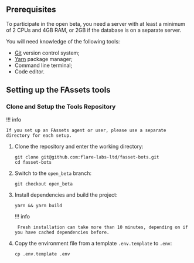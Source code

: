 ## Prerequisites

To participate in the open beta, you need a server with at least a minimum of 2 CPUs and 4GB RAM, or 2GB if the database is on a separate server.

You will need knowledge of the following tools:

* [Git](https://git-scm.com/) version control system;
* [Yarn](https://yarnpkg.com/) package manager;
* Command line terminal;
* Code editor.

## Setting up the FAssets tools

### Clone and Setup the Tools Repository

!!! info

    If you set up an FAssets agent or user, please use a separate directory for each setup.

1. Clone the repository and enter the working directory:

    ```console
    git clone git@github.com:flare-labs-ltd/fasset-bots.git
    cd fasset-bots
    ```

2. Switch to the `open_beta` branch:

    ```console
    git checkout open_beta
    ```

3. Install dependencies and build the project:

    ```console
    yarn && yarn build
    ```

    !!! info

        Fresh installation can take more than 10 minutes, depending on if you have cached dependencies before.

4. Copy the environment file from a template `.env.template` to `.env`:

    ```console
    cp .env.template .env
    ```
